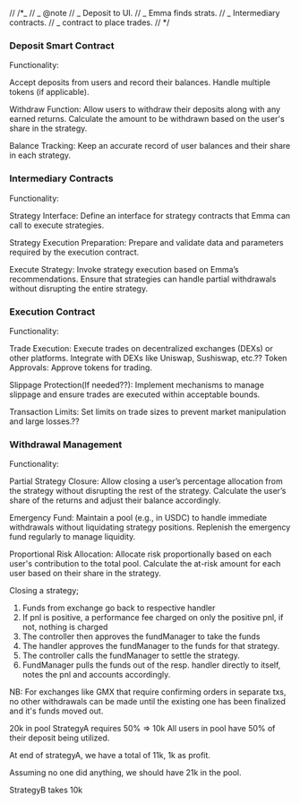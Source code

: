 // /\*_
// _ @note
// _ Deposit to UI.
// _ Emma finds strats.
// _ Intermediary contracts.
// _ contract to place trades.
// \*/

### Deposit Smart Contract

Functionality:

Accept deposits from users and record their balances.
Handle multiple tokens (if applicable).

Withdraw Function:
Allow users to withdraw their deposits along with any earned returns.
Calculate the amount to be withdrawn based on the user's share in the strategy.

Balance Tracking:
Keep an accurate record of user balances and their share in each strategy.

### Intermediary Contracts

Functionality:

Strategy Interface:
Define an interface for strategy contracts that Emma can call to execute strategies.

Strategy Execution Preparation:
Prepare and validate data and parameters required by the execution contract.

Execute Strategy:
Invoke strategy execution based on Emma’s recommendations.
Ensure that strategies can handle partial withdrawals without disrupting the entire strategy.

### Execution Contract

Functionality:

Trade Execution:
Execute trades on decentralized exchanges (DEXs) or other platforms.
Integrate with DEXs like Uniswap, Sushiswap, etc.??
Token Approvals:
Approve tokens for trading.

Slippage Protection(If needed??):
Implement mechanisms to manage slippage and ensure trades are executed within acceptable bounds.

Transaction Limits:
Set limits on trade sizes to prevent market manipulation and large losses.??

### Withdrawal Management

Functionality:

Partial Strategy Closure:
Allow closing a user’s percentage allocation from the strategy without disrupting the rest of the strategy.
Calculate the user’s share of the returns and adjust their balance accordingly.

Emergency Fund:
Maintain a pool (e.g., in USDC) to handle immediate withdrawals without liquidating strategy positions.
Replenish the emergency fund regularly to manage liquidity.

Proportional Risk Allocation:
Allocate risk proportionally based on each user's contribution to the total pool.
Calculate the at-risk amount for each user based on their share in the strategy.


Closing a strategy;
1. Funds from exchange go back to respective handler
2. If pnl is positive, a performance fee charged on only the positive pnl, if not, nothing is charged
3. The controller then approves the fundManager to take the funds 
4. The handler approves the fundManager to the funds for that strategy.
5. The controller calls the fundManager to settle the strategy.
6. FundManager pulls the funds out of the resp. handler directly to itself, notes the pnl and accounts accordingly.

NB: For exchanges like GMX that require confirming orders in separate txs, no other withdrawals can be made
until the existing one has been finalized and it's funds moved out.


20k in pool
StrategyA requires 50% => 10k
All users in pool have 50% of their deposit being utilized.

At end of strategyA, we have a total of 11k, 1k as profit.

Assuming no one did anything, we should have 21k in the pool.

StrategyB takes 10k

